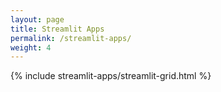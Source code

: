 ```yaml
---
layout: page
title: Streamlit Apps
permalink: /streamlit-apps/
weight: 4
---
```


{% include streamlit-apps/streamlit-grid.html %}
